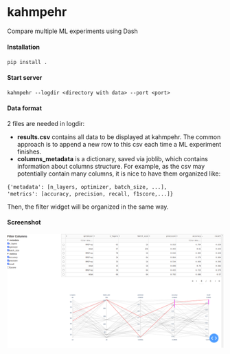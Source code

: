 # kahmpehr
Compare multiple ML experiments using Dash

#### Installation
```
pip install .
```
#### Start server
```
kahmpehr --logdir <directory with data> --port <port>
```
#### Data format

2 files are needed in logdir: 

* **results.csv** contains all data to be displayed at kahmpehr. The common approach is to append a new row to this csv each time a ML experiment finishes.
* **columns_metadata** is a dictionary, saved via joblib, which contains information about columns structure. For example, as the csv may potentially contain many columns, it is nice to have them organized like:

```
{'metadata': [n_layers, optimizer, batch_size, ...],
'metrics': [accuracy, precision, recall, f1score,...]}
```

Then, the filter widget will be organized in the same way.

#### Screenshot
![alt text](kahmpehr-screenshot.png "Screenshot")




